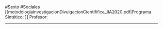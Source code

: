 #Sexto #Sociales 
[[metodologiaInvestigacionDivulgacionCientififica_IIA2020.pdf|Programa Sintético: ]]
Profesor: 
____